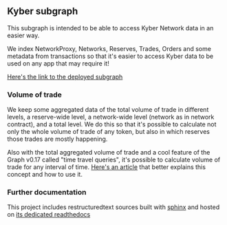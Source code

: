 ## Kyber subgraph

This subgraph is intended to be able to access Kyber Network data in an easier way.

We index NetworkProxy, Networks, Reserves, Trades, Orders and some metadata from transactions so that it's easier to access Kyber data to be used on any app that may require it!

[Here's the link to the deployed subgraph](https://thegraph.com/explorer/subgraph/protofire/kyber?selected=playground)

### Volume of trade

We keep some aggregated data of the total volume of trade in different levels, a reserve-wide level, a network-wide level (network as in network contract), and a total level. We do this so that it's possible to calculate not only the whole volume of trade of any token, but also in which reserves those trades are mostly happening.

Also with the total aggregated volume of trade and a cool feature of the Graph v0.17 called "time travel queries", it's possible to calculate volume of trade for any interval of time. [Here's an article](https://blocklytics.org/blog/ethereum-blocks-subgraph-made-for-time-travel/) that better explains this concept and how to use it.

### Further documentation

This project includes restructuredtext sources built with [sphinx](https://www.sphinx-doc.org/) and hosted on [its dedicated readthedocs](https://kyber-subgraph.readthedocs.io/en/latest/)
